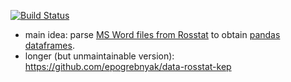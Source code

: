 [![Build Status](https://travis-ci.org/epogrebnyak/mini-kep.svg?branch=master)](https://travis-ci.org/epogrebnyak/mini-kep)

- main idea: parse [MS Word files from Rosstat]() to obtain [pandas dataframes]().
- longer (but unmaintainable version): <https://github.com/epogrebnyak/data-rosstat-kep>
 